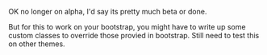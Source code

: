 OK no longer on alpha, I'd say its pretty much beta or done.

But for this to work on your bootstrap, you might have to write up some custom classes to override those provied in bootstrap.
Still need to test this on other themes.